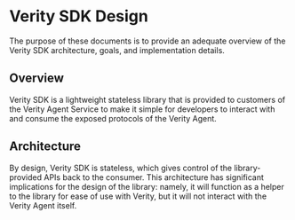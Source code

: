 # Verity SDK Design
The purpose of these documents is to provide an adequate overview of the Verity SDK architecture, goals, and implementation details. 

## Overview
Verity SDK is a lightweight stateless library that is provided to customers of the Verity Agent Service to make it simple for developers to interact with and consume the exposed protocols of the Verity Agent.

## Architecture
By design, Verity SDK is stateless, which gives control of the library-provided APIs back to the consumer. This architecture has significant implications for the design of the library: namely, it will function as a helper to the library for ease of use with Verity, but it will not interact with the Verity Agent itself. 
